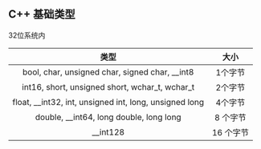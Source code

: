 ##                                      C++    基础类型

32位系统内

|                          类型                          |   大小    |
| :----------------------------------------------------: | :-------: |
|     bool, char, unsigned char, signed char, __int8     |  1个字节  |
|     int16, short, unsigned short, wchar_t, wchar_t     |  2个字节  |
| float, __int32, int, unsigned int, long, unsigned long |  4个字节  |
|        double, __int64, long double, long long         | 8 个字节  |
|                        __int128                        | 16 个字节 |

